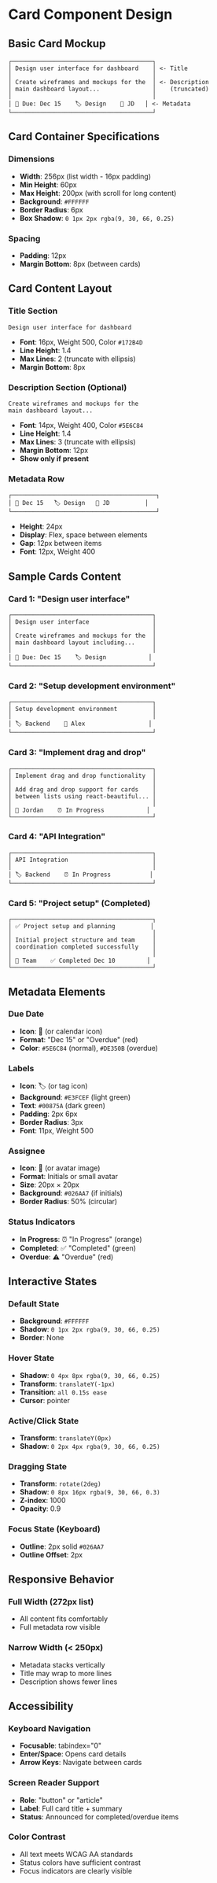 # Card Component Design

## Basic Card Mockup

```
┌────────────────────────────────────────┐
│ Design user interface for dashboard    │ <- Title
│                                        │
│ Create wireframes and mockups for the  │ <- Description  
│ main dashboard layout...               │    (truncated)
│                                        │
│ 📅 Due: Dec 15    🏷️ Design    👤 JD   │ <- Metadata
└────────────────────────────────────────┘
```

## Card Container Specifications

### Dimensions
- **Width**: 256px (list width - 16px padding)
- **Min Height**: 60px
- **Max Height**: 200px (with scroll for long content)
- **Background**: `#FFFFFF`
- **Border Radius**: 6px
- **Box Shadow**: `0 1px 2px rgba(9, 30, 66, 0.25)`

### Spacing
- **Padding**: 12px
- **Margin Bottom**: 8px (between cards)

## Card Content Layout

### Title Section
```
Design user interface for dashboard
```
- **Font**: 16px, Weight 500, Color `#172B4D`
- **Line Height**: 1.4
- **Max Lines**: 2 (truncate with ellipsis)
- **Margin Bottom**: 8px

### Description Section (Optional)
```
Create wireframes and mockups for the
main dashboard layout...
```
- **Font**: 14px, Weight 400, Color `#5E6C84`
- **Line Height**: 1.4  
- **Max Lines**: 3 (truncate with ellipsis)
- **Margin Bottom**: 12px
- **Show only if present**

### Metadata Row
```
┌─────────────────────────────────────────┐
│ 📅 Dec 15   🏷️ Design   👤 JD          │
└─────────────────────────────────────────┘
```
- **Height**: 24px
- **Display**: Flex, space between elements
- **Gap**: 12px between items
- **Font**: 12px, Weight 400

## Sample Cards Content

### Card 1: "Design user interface"
```
┌────────────────────────────────────────┐
│ Design user interface                  │
│                                        │
│ Create wireframes and mockups for the  │
│ main dashboard layout including...     │
│                                        │
│ 📅 Due: Dec 15    🏷️ Design            │
└────────────────────────────────────────┘
```

### Card 2: "Setup development environment"  
```
┌────────────────────────────────────────┐
│ Setup development environment          │
│                                        │
│ 🏷️ Backend    👤 Alex                  │
└────────────────────────────────────────┘
```

### Card 3: "Implement drag and drop"
```
┌────────────────────────────────────────┐
│ Implement drag and drop functionality  │
│                                        │
│ Add drag and drop support for cards    │
│ between lists using react-beautiful... │
│                                        │
│ 👤 Jordan    ⏰ In Progress            │
└────────────────────────────────────────┘
```

### Card 4: "API Integration"
```
┌────────────────────────────────────────┐
│ API Integration                        │
│                                        │
│ 🏷️ Backend    ⏰ In Progress           │
└────────────────────────────────────────┘
```

### Card 5: "Project setup" (Completed)
```
┌────────────────────────────────────────┐
│ ✅ Project setup and planning          │
│                                        │
│ Initial project structure and team     │
│ coordination completed successfully    │
│                                        │
│ 👤 Team    ✅ Completed Dec 10         │
└────────────────────────────────────────┘
```

## Metadata Elements

### Due Date
- **Icon**: 📅 (or calendar icon)
- **Format**: "Dec 15" or "Overdue" (red)
- **Color**: `#5E6C84` (normal), `#DE350B` (overdue)

### Labels
- **Icon**: 🏷️ (or tag icon)  
- **Background**: `#E3FCEF` (light green)
- **Text**: `#00875A` (dark green)
- **Padding**: 2px 6px
- **Border Radius**: 3px
- **Font**: 11px, Weight 500

### Assignee
- **Icon**: 👤 (or avatar image)
- **Format**: Initials or small avatar
- **Size**: 20px × 20px
- **Background**: `#026AA7` (if initials)
- **Border Radius**: 50% (circular)

### Status Indicators
- **In Progress**: ⏰ "In Progress" (orange)
- **Completed**: ✅ "Completed" (green)  
- **Overdue**: ⚠️ "Overdue" (red)

## Interactive States

### Default State
- **Background**: `#FFFFFF`
- **Shadow**: `0 1px 2px rgba(9, 30, 66, 0.25)`
- **Border**: None

### Hover State
- **Shadow**: `0 4px 8px rgba(9, 30, 66, 0.25)`
- **Transform**: `translateY(-1px)`
- **Transition**: `all 0.15s ease`
- **Cursor**: pointer

### Active/Click State
- **Transform**: `translateY(0px)`
- **Shadow**: `0 2px 4px rgba(9, 30, 66, 0.25)`

### Dragging State
- **Transform**: `rotate(2deg)`
- **Shadow**: `0 8px 16px rgba(9, 30, 66, 0.3)`
- **Z-index**: 1000
- **Opacity**: 0.9

### Focus State (Keyboard)
- **Outline**: 2px solid `#026AA7`
- **Outline Offset**: 2px

## Responsive Behavior

### Full Width (272px list)
- All content fits comfortably
- Full metadata row visible

### Narrow Width (< 250px)
- Metadata stacks vertically
- Title may wrap to more lines
- Description shows fewer lines

## Accessibility

### Keyboard Navigation
- **Focusable**: tabindex="0"
- **Enter/Space**: Opens card details
- **Arrow Keys**: Navigate between cards

### Screen Reader Support
- **Role**: "button" or "article"
- **Label**: Full card title + summary
- **Status**: Announced for completed/overdue items

### Color Contrast
- All text meets WCAG AA standards
- Status colors have sufficient contrast
- Focus indicators are clearly visible